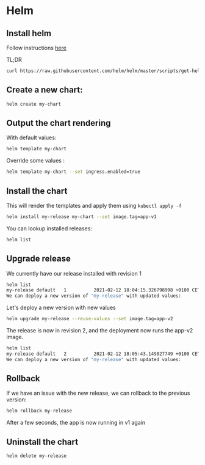 Helm
====

## Install helm

Follow instructions [here](https://helm.sh/docs/intro/install/#from-script)

TL;DR
```bash
curl https://raw.githubusercontent.com/helm/helm/master/scripts/get-helm-3 | bash
```

## Create a new chart:
```bash
helm create my-chart
```

## Output the chart rendering
With default values:
```bash
helm template my-chart
```

Override some values :
```bash
helm template my-chart --set ingress.enabled=true
```

## Install the chart

This will render the templates and apply them using `kubectl apply -f`
```bash
helm install my-release my-chart --set image.tag=app-v1
```

You can lookup installed releases:
```bash
helm list
```

## Upgrade release

We currently have our release installed with revision 1
```bash
helm list                                                                                                       NAME       NAMESPACE REVISION	UPDATED                                 STATUS      CHART           APP VERSION
my-release default   1          2021-02-12 18:04:15.326798998 +0100 CET	deployed	my-chart-0.1.0	0.1.0      
We can deploy a new version of "my-release" with updated values:
```


Let's deploy a new version with new values
```bash
helm upgrade my-release --reuse-values --set image.tag=app-v2
```

The release is now in revision 2, and the deployment now runs the app-v2 image.
```bash
helm list                                                                                                       NAME       NAMESPACE REVISION	UPDATED                                 STATUS      CHART           APP VERSION
my-release default   2          2021-02-12 18:05:43.149827749 +0100 CET	deployed	my-chart-0.1.0	0.1.0      
We can deploy a new version of "my-release" with updated values:
```

## Rollback

If we have an issue with the new release, we can rollback to the previous version:
```bash
helm rollback my-release
```

After a few seconds, the app is now running in v1 again


## Uninstall the chart

```bash
helm delete my-release
```
